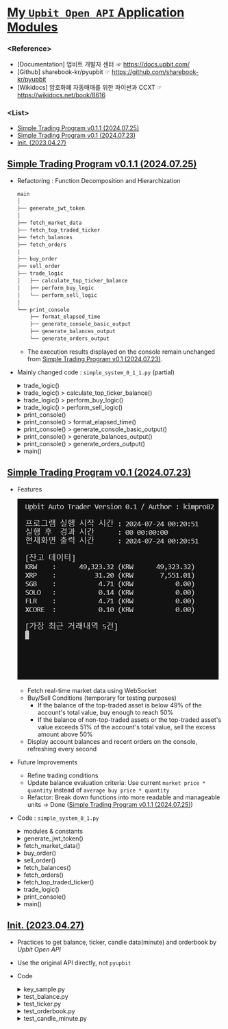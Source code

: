 # [My `Upbit Open API` Application Modules](../README.md#my-upbit-open-api-application-modules)

### \<Reference>
- [Documentation] 업비트 개발자 센터 ☞ https://docs.upbit.com/
- [Github] sharebook-kr/pyupbit ☞ https://github.com/sharebook-kr/pyupbit
- [Wikidocs] 암호화폐 자동매매를 위한 파이썬과 CCXT ☞ https://wikidocs.net/book/8616

### \<List>
- [Simple Trading Program v0.1.1 (2024.07.25)](#simple-trading-program-v011-20240725)
- [Simple Trading Program v0.1 (2024.07.23)](#simple-trading-program-v01-20240723)
- [Init. (2023.04.27)](#init-20230427)


## [Simple Trading Program v0.1.1 (2024.07.25)](#list)

- Refactoring : Function Decomposition and Hierarchization
  ```txt
  main
  │
  ├── generate_jwt_token
  │
  ├── fetch_market_data
  ├── fetch_top_traded_ticker
  ├── fetch_balances
  ├── fetch_orders
  │
  ├── buy_order
  ├── sell_order
  ├── trade_logic
  │   ├── calculate_top_ticker_balance
  │   ├── perform_buy_logic
  │   └── perform_sell_logic
  │
  └── print_console
      ├── format_elapsed_time
      ├── generate_console_basic_output
      ├── generate_balances_output
      └── generate_orders_output
  ```
  - The execution results displayed on the console remain unchanged from [Simple Trading Program v0.1 (2024.07.23)](#simple-trading-program-v01-20240723).
- Mainly changed code : `simple_system_0_1_1.py` (partial)
  <details>
    <summary>trade_logic()</summary>

    ```py
    async def trade_logic(session):
        """
        매수 및 매도 로직을 수행합니다.
        - 거래대금 1위 종목의 잔고 비율이 49% 미만일 경우 매수
        - 거래대금 1위 종목이 아닌 종목의 잔고나 1위 종목의 잔고 비율이 51%를 초과할 경우 매도
        
        Args:
            session (aiohttp.ClientSession): 비동기 HTTP 요청을 위한 세션
        """

        async def calculate_top_ticker_balance(balances, top_ticker):
            ……

        async def perform_buy_logic(top_ticker, total_balance_krw, top_ticker_balance_value, top_ticker_ratio):
            ……

        async def perform_sell_logic(balances, top_ticker, total_balance_krw, top_ticker_ratio):
            ……

        balances = await fetch_balances(session)
        top_ticker = await fetch_top_traded_ticker(session)
        total_balance_krw, top_ticker_balance_value, top_ticker_ratio = await calculate_top_ticker_balance(balances, top_ticker)
        await perform_buy_logic(top_ticker, total_balance_krw, top_ticker_balance_value, top_ticker_ratio)
        await perform_sell_logic(balances, top_ticker, total_balance_krw, top_ticker_ratio)
    ```
  </details>
  <details>
    <summary>trade_logic() > calculate_top_ticker_balance()</summary>

    ```py
    async def trade_logic(session):
        ……

        async def calculate_top_ticker_balance(balances, top_ticker):
            """
            거래대금 1위 종목의 잔고 비율을 계산합니다.
            
            Args:
                balances (list): 계좌 잔고 정보
                top_ticker (dict): 거래대금 1위 종목의 시세 정보
            
            Returns:
                tuple: 총 원화 잔고, 거래대금 1위 종목의 잔고 가치, 거래대금 1위 종목의 잔고 비율
            """
            total_balance_krw = sum(
                float(balance['balance']) * float(balance['avg_buy_price']) if balance['currency'] != 'KRW' else float(balance['balance'])
                for balance in balances
            )
            top_ticker_balance = next(
                (balance for balance in balances if balance['currency'] == top_ticker['market'].split('-')[1]), None
            )
            if top_ticker_balance:
                top_ticker_balance_value = float(top_ticker_balance['balance']) * float(top_ticker['trade_price'])
                top_ticker_ratio = top_ticker_balance_value / total_balance_krw
            else:
                top_ticker_balance_value = 0
                top_ticker_ratio = 0

            return total_balance_krw, top_ticker_balance_value, top_ticker_ratio

        ……
    ```
  </details>
  <details>
    <summary>trade_logic() > perform_buy_logic()</summary>

    ```py
    async def trade_logic(session):
        ……

        async def perform_buy_logic(top_ticker, total_balance_krw, top_ticker_balance_value, top_ticker_ratio):
            """
            매수 로직을 수행합니다.
            
            Args:
                top_ticker (dict): 거래대금 1위 종목의 시세 정보
                total_balance_krw (float): 총 원화 잔고
                top_ticker_balance_value (float): 거래대금 1위 종목의 잔고 가치
                top_ticker_ratio (float): 거래대금 1위 종목의 잔고 비율
            """
            if top_ticker_ratio < 0.49:
                buy_amount_krw = total_balance_krw * 0.50 - top_ticker_balance_value
                buy_price = float(top_ticker['trade_price'])
                buy_volume = buy_amount_krw / buy_price
                await buy_order(session, top_ticker['market'], buy_price, buy_volume)

        ……
    ```
  </details>
  <details>
    <summary>trade_logic() > perform_sell_logic()</summary>

    ```py
    async def trade_logic(session):
        ……

        async def perform_sell_logic(balances, top_ticker, total_balance_krw, top_ticker_ratio):
            """
            매도 로직을 수행합니다.
            
            Args:
                balances (list): 계좌 잔고 정보
                top_ticker (dict): 거래대금 1위 종목의 시세 정보
                total_balance_krw (float): 총 원화 잔고
                top_ticker_ratio (float): 거래대금 1위 종목의 잔고 비율
            """
            for balance in balances:
                if balance['currency'] == 'KRW':
                    continue
                ticker = f"KRW-{balance['currency']}"
                if ticker != top_ticker['market']:
                    await sell_order(session, ticker, float(balance['avg_buy_price']), float(balance['balance']))
                elif top_ticker_ratio > 0.51:
                    sell_amount_krw = (top_ticker_ratio - 0.50) * total_balance_krw
                    sell_volume = sell_amount_krw / float(top_ticker['trade_price'])
                    await sell_order(session, top_ticker['market'], float(top_ticker['trade_price']), sell_volume)

        ……
    ```
  </details>
  <details>
    <summary>print_console()</summary>

    ```py
    async def print_console():
        """
        콘솔에 잔고 및 거래내역을 실시간으로 출력합니다.
        - 프로그램 실행 시간 및 경과 시간
        - 현재 계좌 잔고
        - 가장 최근 거래내역 5건
        
        주의: 이 함수는 무한 루프를 통해 주기적으로 콘솔을 업데이트합니다.
        """
        start_time = datetime.now()

        def format_elapsed_time(elapsed_time):
            ……

        def generate_console_basic_output(start_time, elapsed_time_formatted, current_time_str):
            ……

        def generate_balances_output(balances):
            ……

        def generate_orders_output(orders):
            ……

        while True:
            current_time = datetime.now()
            elapsed_time = current_time - start_time
            elapsed_time_formatted = format_elapsed_time(elapsed_time)
            current_time_str = current_time.strftime("%Y-%m-%d %H:%M:%S")

            output = generate_console_basic_output(start_time, elapsed_time_formatted, current_time_str)

            async with aiohttp.ClientSession() as session:
                balances = await fetch_balances(session)
                orders = await fetch_orders(session)

            output.append(generate_balances_output(balances))
            output.append(generate_orders_output(orders))

            sys.stdout.write("\033c")  # 콘솔 화면 지우기
            sys.stdout.write(''.join(output))
            sys.stdout.flush()

            await asyncio.sleep(1)  # 1초마다 업데이트
    ```
  </details>
  <details>
    <summary>print_console() > format_elapsed_time()</summary>

    ```py
    async def print_console():
        ……

        def format_elapsed_time(elapsed_time):
            """
            경과 시간을 포맷팅합니다.
            
            Args:
                elapsed_time (datetime.timedelta): 경과 시간
            
            Returns:
                str: 포맷팅된 경과 시간 문자열
            """
            total_seconds = int(elapsed_time.total_seconds())
            days = total_seconds // 86400
            hours = (total_seconds % 86400) // 3600
            minutes = (total_seconds % 3600) // 60
            seconds = total_seconds % 60
            return f"{days:02d} {hours:02d}:{minutes:02d}:{seconds:02d}"

        ……
    ```
  </details>
  <details>
    <summary>print_console() > generate_console_basic_output()</summary>

    ```py
    async def print_console():
        ……

        def generate_console_basic_output(start_time, elapsed_time_formatted, current_time_str):
            """
            콘솔에 출력할 기본 정보를 생성합니다.
            
            Args:
                start_time (datetime): 프로그램 시작 시간
                elapsed_time_formatted (str): 포맷팅된 경과 시간 문자열
                current_time_str (str): 현재 시간 문자열
            
            Returns:
                list: 콘솔에 출력할 정보 리스트
            """
            return [
                "Upbit Auto Trader Version 0.1.1 / Author : kimpro82\n\n",
                f"프로그램 실행 시작 시간 : {start_time.strftime('%Y-%m-%d %H:%M:%S')}\n",
                f"실행 후  경과 시간      : {elapsed_time_formatted}\n",
                f"현재화면 출력 시간      : {current_time_str}\n",
            ]

        ……
    ```
  </details>
  <details>
    <summary>print_console() > generate_balances_output()</summary>

    ```py
    async def print_console():
        ……

        def generate_balances_output(balances):
            """
            잔고 정보를 포맷팅하여 출력합니다.
            
            Args:
                balances (list): 계좌 잔고 정보
            
            Returns:
                str: 포맷팅된 잔고 정보 문자열
            """
            output = ["\n[잔고 데이터]\n"]
            for balance in balances:
                if isinstance(balance, dict) and 'currency' in balance and 'balance' in balance:
                    currency = f"{balance['currency']:<6}"
                    amount = f"{float(balance['balance']):14,.2f}"
                    avg_buy_price = float(balance.get('avg_buy_price', 0))
                    unit_currency = balance['unit_currency']
                    won_value = float(balance['balance']) * avg_buy_price
                    won_value_formatted = f"{won_value:14,.2f}"

                    if currency == "KRW   ":
                        output.append(f"{currency} : {amount} ({unit_currency} {amount})\n")
                    else:
                        output.append(f"{currency} : {amount} ({unit_currency} {won_value_formatted})\n")
                else:
                    output.append(f"Unexpected data format in balance: {balance}\n")
            return ''.join(output)

        ……
    ```
  </details>
  <details>
    <summary>print_console() > generate_orders_output()</summary>

    ```py
    async def print_console():
        ……

        def generate_orders_output(orders):
            """
            최근 거래내역을 포맷팅하여 출력합니다.
            
            Args:
                orders (list): 최근 거래내역
            
            Returns:
                str: 포맷팅된 거래내역 문자열
            """
            output = ["\n[가장 최근 거래내역 5건]\n"]
            if isinstance(orders, list):
                recent_orders = orders[:5]
                for order in recent_orders:
                    if isinstance(order, dict) and 'market' in order and 'side' in order and 'price' in order and 'volume' in order:
                        output.append(f"{order['market']} - {order['side']} - {order['price']} - {order['volume']}\n")
                    else:
                        output.append(f"Unexpected data format in order: {order}\n")
            else:
                output.append(f"Unexpected data format in orders: {orders}\n")
            return ''.join(output)

        ……
    ```
  </details>
  <details>
    <summary>main()</summary>

    ```py
    async def main():
        """
        비동기적으로 프로그램의 주요 작업을 실행합니다.
        - 실시간 시세 데이터 조회
        - 매매 로직 수행
        - 콘솔 출력
        """
        async with aiohttp.ClientSession() as session:
            tasks = [
                asyncio.create_task(fetch_market_data()),
                asyncio.create_task(trade_logic(session)),
                asyncio.create_task(print_console())
            ]
            await asyncio.gather(*tasks)
    ```
  </details>


## [Simple Trading Program v0.1 (2024.07.23)](#list)

- Features

  ![Upbit_SimpleSystem_0.1](./Images/Upbit_SimpleSystem_0.1.gif)

  - Fetch real-time market data using WebSocket
  - Buy/Sell Conditions (temporary for testing purposes)
    - If the balance of the top-traded asset is below 49% of the account's total value, buy enough to reach 50%
    - If the balance of non-top-traded assets or the top-traded asset's value exceeds 51% of the account's total value, sell the excess amount above 50%
  - Display account balances and recent orders on the console, refreshing every second

- Future Improvements
  - Refine trading conditions
  - Update balance evaluation criteria: Use current `market price * quantity` instead of `average buy price * quantity`
  - Refactor: Break down functions into more readable and manageable units → Done ([Simple Trading Program v0.1.1 (2024.07.25)](#simple-trading-program-v011-20240725))

- Code : `simple_system_0_1.py`
  <details>
    <summary>modules & constants</summary>

    ```py
    import asyncio
    import json
    import sys
    import uuid
    from datetime import datetime
    import aiohttp
    import websockets
    from key import UPBIT_ACCESS_KEY, UPBIT_SECRET_KEY
    import jwt  # PyJWT

    BASE_URL = "https://api.upbit.com/v1"
    ```
  </details>
  <details>
    <summary>generate_jwt_token()</summary>

    ```py
    def generate_jwt_token():
        """
        Upbit API를 호출하기 위한 JWT 토큰을 생성합니다.
        
        Returns:
            str: 인증을 위한 JWT 토큰 문자열 (Bearer 타입)
        """
        payload = {
            'access_key': UPBIT_ACCESS_KEY,
            'nonce': str(uuid.uuid4()),
        }
        token = jwt.encode(payload, UPBIT_SECRET_KEY, algorithm='HS256')
        return f"Bearer {token}"
    ```
  </details>
  <details>
    <summary>fetch_market_data()</summary>

    ```py
    async def fetch_market_data():
        """
        WebSocket을 통해 실시간으로 시세 데이터를 받아옵니다.
        
        주의: 현재 시세 데이터는 디버깅 목적으로만 출력됩니다.
        """
        uri = "wss://api.upbit.com/websocket/v1"
        async with websockets.connect(uri) as websocket:
            subscribe_message = [{
                "ticket": "test",
                "type": "ticker",
                "codes": ["KRW-BTC", "KRW-ETH", "KRW-XRP"],
                "isOnlyRealtime": True
            }]
            await websocket.send(json.dumps(subscribe_message))
    ```
  </details>
  <details>
    <summary>buy_order()</summary>

    ```py
    async def buy_order(session, market, price, volume):
        """
        지정된 시장에 매수 주문을 수행합니다.
        
        Args:
            session (aiohttp.ClientSession): 비동기 HTTP 요청을 위한 세션
            market (str): 매수할 시장 코드
            price (float): 주문 가격
            volume (float): 주문 수량
        
        Returns:
            dict: 매수 주문의 결과를 담고 있는 JSON 응답
        """
        url = f"{BASE_URL}/orders"
        headers = {
            "Authorization": generate_jwt_token(),
            "Content-Type": "application/json"
        }
        payload = {
            "market": market,
            "side": "bid",
            "price": str(price),
            "volume": str(volume),
            "ord_type": "limit"
        }
        async with session.post(url, headers=headers, json=payload) as response:
            return await response.json()
    ```
  </details>
  <details>
    <summary>sell_order()</summary>

    ```py
    async def sell_order(session, market, price, volume):
        """
        지정된 시장에 매도 주문을 수행합니다.
        
        Args:
            session (aiohttp.ClientSession): 비동기 HTTP 요청을 위한 세션
            market (str): 매도할 시장 코드
            price (float): 주문 가격
            volume (float): 주문 수량
        
        Returns:
            dict: 매도 주문의 결과를 담고 있는 JSON 응답
        """
        url = f"{BASE_URL}/orders"
        headers = {
            "Authorization": generate_jwt_token(),
            "Content-Type": "application/json"
        }
        payload = {
            "market": market,
            "side": "ask",
            "price": str(price),
            "volume": str(volume),
            "ord_type": "limit"
        }
        async with session.post(url, headers=headers, json=payload) as response:
            return await response.json()
    ```
  </details>
  <details>
    <summary>fetch_balances()</summary>

    ```py
    async def fetch_balances(session):
        """
        현재 계좌의 잔고 정보를 조회합니다.
        
        Args:
            session (aiohttp.ClientSession): 비동기 HTTP 요청을 위한 세션
        
        Returns:
            list: 계좌의 잔고 정보를 담고 있는 JSON 응답
        """
        url = f"{BASE_URL}/accounts"
        headers = {
            "Authorization": generate_jwt_token()
        }
        async with session.get(url, headers=headers) as response:
            return await response.json()
    ```
  </details>
  <details>
    <summary>fetch_orders()</summary>

    ```py
    async def fetch_orders(session):
        """
        현재 계좌의 최근 거래내역을 조회합니다.
        
        Args:
            session (aiohttp.ClientSession): 비동기 HTTP 요청을 위한 세션
        
        Returns:
            list: 최근 거래내역을 담고 있는 JSON 응답
        """
        url = f"{BASE_URL}/orders"
        headers = {
            "Authorization": generate_jwt_token()
        }
        async with session.get(url, headers=headers) as response:
            return await response.json()
    ```
  </details>
  <details>
    <summary>fetch_top_traded_ticker()</summary>

    ```py
    async def fetch_top_traded_ticker(session):
        """
        거래대금 1위 종목을 조회합니다.
        
        Args:
            session (aiohttp.ClientSession): 비동기 HTTP 요청을 위한 세션
        
        Returns:
            dict: 거래대금 1위 종목의 시세 정보를 담고 있는 JSON 응답
        """
        url = f"{BASE_URL}/ticker?markets=KRW-BTC,KRW-ETH,KRW-XRP"
        async with session.get(url) as response:
            data = await response.json()
            return max(data, key=lambda x: x['acc_trade_price_24h'])
    ```
  </details>
  <details>
    <summary>trade_logic()</summary>

    ```py
    async def trade_logic(session):
        """
        매수 및 매도 로직을 수행합니다.
        - 거래대금 1위 종목의 잔고 비율이 49% 미만일 경우 매수
        - 거래대금 1위 종목이 아닌 종목의 잔고나 1위 종목의 잔고 비율이 51%를 초과할 경우 매도
        
        Args:
            session (aiohttp.ClientSession): 비동기 HTTP 요청을 위한 세션
        """
        balances = await fetch_balances(session)
        top_ticker = await fetch_top_traded_ticker(session)
        total_balance_krw = sum(float(balance['balance']) * float(balance['avg_buy_price']) if balance['currency'] != 'KRW' else float(balance['balance']) for balance in balances)
        top_ticker_balance = next((balance for balance in balances if balance['currency'] == top_ticker['market'].split('-')[1]), None)

        if top_ticker_balance:
            top_ticker_balance_value = float(top_ticker_balance['balance']) * float(top_ticker['trade_price'])
            top_ticker_ratio = top_ticker_balance_value / total_balance_krw
        else:
            top_ticker_balance_value = 0
            top_ticker_ratio = 0

        # 매수 조건: 거래대금 1위 종목 잔고가 계좌 평가금액의 49% 미만이라면 50%에서 모자라는 만큼 매수
        if top_ticker_ratio < 0.49:
            buy_amount_krw = total_balance_krw * 0.50 - top_ticker_balance_value
            buy_price = float(top_ticker['trade_price'])
            buy_volume = buy_amount_krw / buy_price
            await buy_order(session, top_ticker['market'], buy_price, buy_volume)

        # 매도 조건: 거래대금 1위 종목이 아닌 종목의 잔고나, 1위 종목의 계좌 내 평가금액이 51%를 초과할 경우 50%로부터의 초과분만큼 매도
        for balance in balances:
            if balance['currency'] == 'KRW':
                continue
            ticker = f"KRW-{balance['currency']}"
            if ticker != top_ticker['market']:
                await sell_order(session, ticker, float(balance['avg_buy_price']), float(balance['balance']))
            elif top_ticker_ratio > 0.51:
                sell_amount_krw = top_ticker_balance_value - total_balance_krw * 0.50
                sell_volume = sell_amount_krw / float(top_ticker['trade_price'])
                await sell_order(session, top_ticker['market'], float(top_ticker['trade_price']), sell_volume)
    ```
  </details>
  <details>
    <summary>print_console()</summary>

    ```py
    async def print_console():
        """
        콘솔에 계좌 잔고와 최근 거래내역을 출력합니다.
        - 프로그램의 실행 시간과 경과 시간을 포맷하여 출력
        - 계좌의 잔고와 각 자산의 원화 매수가 환산 금액 출력 (현재가 기준으로 수정 要)
        - 최근 5건의 거래내역을 출력
        
        이 함수는 매초 갱신됩니다.
        """
        start_time = datetime.now()
        while True:
            current_time = datetime.now()
            elapsed_time = current_time - start_time

            # 전체 초를 구하고, 이를 DD-HH-MM-SS 형식으로 변환
            total_seconds = int(elapsed_time.total_seconds())
            days = total_seconds // 86400
            hours = (total_seconds % 86400) // 3600
            minutes = (total_seconds % 3600) // 60
            seconds = total_seconds % 60

            elapsed_time_formatted = f"{days:02d} {hours:02d}:{minutes:02d}:{seconds:02d}"

            # current_time을 초 단위로 변환하고, 소수점 둘째 자리까지 반올림
            current_time_str = current_time.strftime("%Y-%m-%d %H:%M:%S")

            output = [
                "Upbit Auto Trader Version 0.1 / Author : kimpro82\n\n",
                f"프로그램 실행 시작 시간 : {start_time.strftime('%Y-%m-%d %H:%M:%S')}\n",
                f"실행 후  경과 시간      : {elapsed_time_formatted}\n",
                f"현재화면 출력 시간      : {current_time_str}\n",
            ]

            async with aiohttp.ClientSession() as session:
                balances = await fetch_balances(session)
                orders = await fetch_orders(session)

            # 잔고 및 원화 환산 금액 출력
            output.append("\n[잔고 데이터]\n")

            for balance in balances:
                if isinstance(balance, dict) and 'currency' in balance and 'balance' in balance:
                    currency = f"{balance['currency']:<6}"  # 여섯 칸으로 통일
                    amount = f"{float(balance['balance']):14,.2f}"  # 14자리, 세 자리마다 쉼표, 소수점 두 자리

                    # avg_buy_price와 unit_currency를 이용해 원화 환산 금액 계산
                    avg_buy_price = float(balance.get('avg_buy_price', 0))
                    unit_currency = balance['unit_currency']
                    won_value = float(balance['balance']) * avg_buy_price
                    won_value_formatted = f"{won_value:14,.2f}"  # 14자리, 세 자리마다 쉼표, 소수점 두 자리

                    if currency == "KRW   ":
                        output.append(f"{currency} : {amount} ({unit_currency} {amount})\n")
                    else:
                        output.append(f"{currency} : {amount} ({unit_currency} {won_value_formatted})\n")
                else:
                    output.append(f"Unexpected data format in balance: {balance}\n")

            output.append("\n[가장 최근 거래내역 5건]\n")
            if isinstance(orders, list):
                recent_orders = orders[:5]
                for order in recent_orders:
                    if isinstance(order, dict) and 'market' in order and 'side' in order and 'price' in order and 'volume' in order:
                        output.append(f"{order['market']} - {order['side']} - {order['price']} - {order['volume']}\n")
                    else:
                        output.append(f"Unexpected data format in order: {order}\n")
            else:
                output.append(f"Unexpected data format in orders: {orders}\n")

            sys.stdout.write("\033c")  # Clear the console
            sys.stdout.write(''.join(output))
            sys.stdout.flush()

            await asyncio.sleep(1)
    ```
  </details>
  <details>
    <summary>main()</summary>

    ```py
    async def main():
        """
        비동기적으로 주요 기능을 실행합니다.
        - WebSocket을 통해 시세 데이터를 조회
        - 콘솔에 계좌 잔고 및 최근 거래내역을 출력
        - 매수 및 매도 로직을 수행
        """
        async with aiohttp.ClientSession() as session:
            await asyncio.gather(
                fetch_market_data(),
                print_console(),
                trade_logic(session)
            )
    ```
    ```py
    if __name__ == "__main__":
        asyncio.run(main())
    ```
  </details>


## [Init. (2023.04.27)](#list)

- Practices to get balance, ticker, candle data(minute) and orderbook by *Upbit Open API*
- Use the original API directly, not `pyupbit`
- Code
  <details>
      <summary>key_sample.py</summary>

  ```python
  import os
  ```
  ```python
  ACCESS_KEY = '{ACCESS_KEY}'
  SECRET_KEY = '{SECRET_KEY}}'

  os.environ['UPBIT_ACCESS_KEY'] = ACCESS_KEY
  os.environ['UPBIT_SECRET_KEY'] = SECRET_KEY
  ```

  But I'm not entirely convinced that this is the correct way to use `os.environ`.
  </details>

  <details>
      <summary>test_balance.py</summary>

  ```python
  import os
  import uuid
  import pprint
  import jwt
  import requests

  import key                                                  # Don't remove it
  ```
  ```python
  ACCESS_KEY = os.environ['UPBIT_ACCESS_KEY']
  SECRET_KEY = os.environ['UPBIT_SECRET_KEY']
  SERVER_URL = "https://api.upbit.com"

  payload = {
      'access_key': ACCESS_KEY,
      'nonce': str(uuid.uuid4()),
  }

  jwt_token = jwt.encode(payload, SECRET_KEY)
  authorization_token = f'Bearer {jwt_token}'
  headers = {
    'Authorization': authorization_token,
  }
  ```
  ```python
  # Test
  if __name__ == "__main__" :
      # print(authorization_token[:10])                       # Ok

      res = requests.get(SERVER_URL + '/v1/accounts', "", headers=headers, timeout=1)
      pprint.pprint(res.json())
  ```

  ### Output
  ```
  [{'avg_buy_price': '0',
    'avg_buy_price_modified': True,
    'balance': '49323.31567256',
    'currency': 'KRW',
    'locked': '0',
    'unit_currency': 'KRW'},
    ……
  ```
  </details>
  <details>
    <summary>test_ticker.py</summary>

  ```python
  import pprint
  import requests
  ```
  ```python
  URL = "https://api.upbit.com/v1/ticker"
  params = {
      "markets": ["KRW-BTC"],
  }
  headers = {
      "accept": "application/json",
  }
  response = requests.get(URL, params=params, headers=headers, timeout=1)
  ```
  ```python
  # Test
  if __name__ == "__main__" :
      pprint.pprint(response.json())
  ```

  ### Output
  ```
  [{'acc_trade_price': 53770743984.69168,
    'acc_trade_price_24h': 69094458373.3278,
    'acc_trade_volume': 1378.10136839,
    'acc_trade_volume_24h': 1771.01848943,
    'change': 'RISE',
    ……
  ```
  </details>
  <details>
      <summary>test_orderbook.py</summary>

  ```python
  import pprint
  import requests
  ```
  ```python
  URL = "https://api.upbit.com/v1/orderbook"
  params = {
      "markets": ["KRW-BTC"],
  }
  headers = {
      "accept": "application/json",
  }
  response = requests.get(URL, params=params, headers=headers, timeout=1)
  ```
  ```python
  # Test
  if __name__ == "__main__" :
      pprint.pprint(response.json())
  ```

  ### Output
  ```
  [{'market': 'KRW-BTC',
    'orderbook_units': [{'ask_price': 39106000.0,
                        'ask_size': 0.05116399,
                        'bid_price': 39079000.0,
                        'bid_size': 0.06953873},
                        ……
    'timestamp': 1682865310319,
    'total_ask_size': 2.5738719399999996,
    'total_bid_size': 5.978590620000001}]
  ```
  </details>
  <details>
      <summary>test_candle_minute.py</summary>

  ```python
  import pprint
  import requests
  ```
  ```python
  UNIT = "1"
  URL = "https://api.upbit.com/v1/candles/minutes/" + UNIT
  params = {
      "market": "KRW-BTC",
      "to" : "",
      "count" : "10",                                         # max = 200
  }
  headers = {
      "accept": "application/json",
  }
  response = requests.get(URL, params=params, headers=headers, timeout=1)
  ```
  ```python
  # Test
  if __name__ == "__main__" :
      pprint.pprint(response.json())
  ```

  ### Output
  ```
  [{'candle_acc_trade_price': 12754252.90366,
    'candle_acc_trade_volume': 0.32614408,
    'candle_date_time_kst': '2023-04-30T23:33:00',
    'candle_date_time_utc': '2023-04-30T14:33:00',
    'high_price': 39107000.0,
    'low_price': 39090000.0,
    'market': 'KRW-BTC',
    'opening_price': 39090000.0,
    'timestamp': 1682865216635,
    'trade_price': 39107000.0,
    'unit': 1},
  ……
  ```
  </details>
